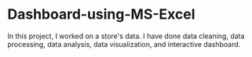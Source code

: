 # Dashboard-using-MS-Excel
In this project, I worked on a store's data. I have done data cleaning, data processing, data analysis, data visualization, and interactive dashboard.
